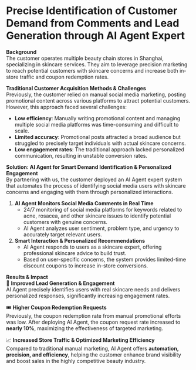 # Precise Identification of Customer Demand from Comments and Lead Generation through AI Agent Expert

**Background**\
The customer operates multiple beauty chain stores in Shanghai, specializing in skincare services. They aim to leverage precision marketing to reach potential customers with skincare concerns and increase both in-store traffic and coupon redemption rates.

**Traditional Customer Acquisition Methods & Challenges**\
Previously, the customer relied on manual social media marketing, posting promotional content across various platforms to attract potential customers. However, this approach faced several challenges:

* **Low efficiency**: Manually writing promotional content and managing multiple social media platforms was time-consuming and difficult to scale.
* **Limited accuracy**: Promotional posts attracted a broad audience but struggled to precisely target individuals with actual skincare concerns.
* **Low engagement rates**: The traditional approach lacked personalized communication, resulting in unstable conversion rates.

**Solution: AI Agent for Smart Demand Identification & Personalized Engagement**\
By partnering with us, the customer deployed an AI Agent expert system that automates the process of identifying social media users with skincare concerns and engaging with them through personalized interactions.

1. **AI Agent Monitors Social Media Comments in Real Time**
   * 24/7 monitoring of social media platforms for keywords related to acne, rosacea, and other skincare issues to identify potential customers with genuine concerns.
   * AI Agent analyzes user sentiment, problem type, and urgency to accurately target relevant users.
2. **Smart Interaction & Personalized Recommendations**
   * AI Agent responds to users as a skincare expert, offering professional skincare advice to build trust.
   * Based on user-specific concerns, the system provides limited-time discount coupons to increase in-store conversions.

**Results & Impact**\
🚀 **Improved Lead Generation & Engagement**\
AI Agent precisely identifies users with real skincare needs and delivers personalized responses, significantly increasing engagement rates.

🎟 **Higher Coupon Redemption Requests**\
Previously, the coupon redemption rate from manual promotional efforts was low. After deploying AI Agent, the coupon request rate increased to **nearly 10%**, maximizing the effectiveness of targeted marketing.

📈 **Increased Store Traffic & Optimized Marketing Efficiency**\
Compared to traditional manual marketing, AI Agent offers **automation, precision, and efficiency**, helping the customer enhance brand visibility and boost sales in the highly competitive beauty industry.
